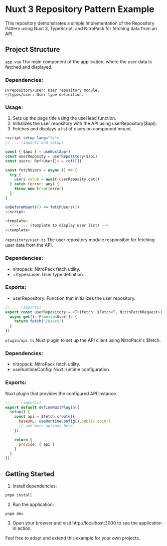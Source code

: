 # Nuxt 3 Repository Pattern Example

This repository demonstrates a simple implementation of the Repository Pattern using Nuxt 3, TypeScript, and NitroPack for fetching data from an API.

## Project Structure

`app.vue`
The main component of the application, where the user data is fetched and displayed.

### Dependencies:
```
@/repository/user: User repository module.
~/types/user: User type definition.
```

### Usage:
1. Sets up the page title using the useHead function.
2. Initializes the user repository with the API using userRepository($api).
3. Fetches and displays a list of users on component mount.

```js
<script setup lang="ts">
// ... (imports and setup)

const { $api } = useNuxtApp()
const userReposity = userRepository($api)
const users: Ref<User[]> = ref([])

const fetchUsers = async () => {
  try {
    users.value = await userReposity.get()
  } catch (error: any) {
    throw new Error(error)
  }
}

onBeforeMount(() => fetchUsers())
</script>

<template>
  <!-- ... (template to display user list) -->
</template>
```

`repository/user.ts`
The user repository module responsible for fetching user data from the API.

### Dependencies:

- nitropack: NitroPack fetch utility.
- ~/types/user: User type definition.

### Exports:
- userRepository: Function that initializes the user repository.

```js
// ... (imports)
export const userRepository = <T>(fetch: $Fetch<T, NitroFetchRequest>) => ({
  async get(): Promise<User[]> {
    return fetch('/users')
  }
})
```

`plugin/api.ts`
Nuxt plugin to set up the API client using NitroPack's $fetch.

### Dependencies:

- nitropack: NitroPack fetch utility.
- useRuntimeConfig: Nuxt runtime configuration.

### Exports:
Nuxt plugin that provides the configured API instance.

```js
// ... (imports)
export default defineNuxtPlugin({
  setup() {
    const api = $fetch.create({
      baseURL: useRuntimeConfig().public.apiUrl
      // add more options here
    })

    return { 
      provide: { api }
    }
  }
})
```

## Getting Started
1. Install dependencies:

```
pnpm install
```

2. Run the application:
```
pnpm dev
```

3. Open your browser and visit http://localhost:3000 to see the application in action.

Feel free to adapt and extend this example for your own projects.